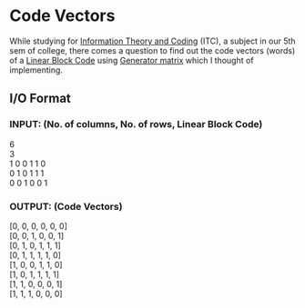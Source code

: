 # Code Vectors

While studying for [Information Theory and Coding](https://en.wikipedia.org/wiki/Information_theory) (ITC), a subject in our 5th sem of college, there comes a question to find out the code vectors (words) of a [Linear Block Code](https://en.wikipedia.org/wiki/Linear_code (LBC)) using [Generator matrix](https://en.wikipedia.org/wiki/Generator_matrix) which I thought of implementing.


## I/O Format

### INPUT: (No. of columns, No. of rows, Linear Block Code)
6 <br />
3 <br />
1 0 0 1 1 0 <br />
0 1 0 1 1 1 <br />
0 0 1 0 0 1 <br />

### OUTPUT: (Code Vectors)
[0, 0, 0, 0, 0, 0] <br />
[0, 0, 1, 0, 0, 1] <br />
[0, 1, 0, 1, 1, 1] <br />
[0, 1, 1, 1, 1, 0] <br />
[1, 0, 0, 1, 1, 0] <br />
[1, 0, 1, 1, 1, 1] <br />
[1, 1, 0, 0, 0, 1] <br />
[1, 1, 1, 0, 0, 0] <br />
